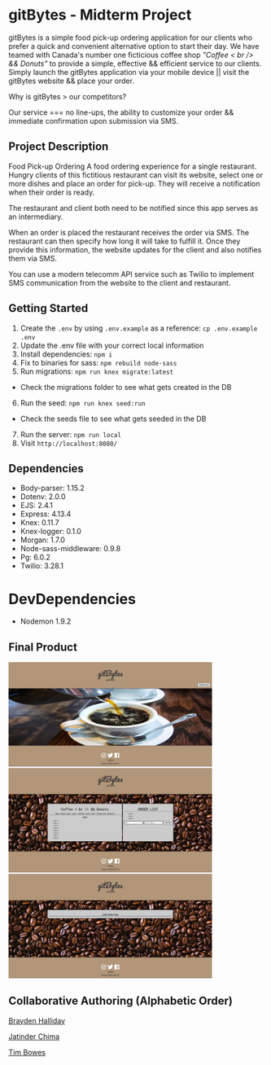 # gitBytes - Midterm Project

gitBytes is a simple food pick-up ordering application for our clients who prefer a quick and convenient alternative option to start their day. We have teamed with Canada's number one ficticious coffee shop <em>"Coffee < br /> && Donuts"</em> to provide a simple, effective && efficient service to our clients. Simply launch the gitBytes application via your mobile device || visit the gitBytes website && place your order. 

Why is gitBytes > our competitors?

Our service === no line-ups, the ability to customize your order && immediate confirmation upon submission via SMS.  

## Project Description 

Food Pick-up Ordering
A food ordering experience for a single restaurant. Hungry clients of this fictitious restaurant can visit its website, select one or more dishes and place an order for pick-up. They will receive a notification when their order is ready.

The restaurant and client both need to be notified since this app serves as an intermediary.

When an order is placed the restaurant receives the order via SMS. The restaurant can then specify how long it will take to fulfill it. Once they provide this information, the website updates for the client and also notifies them via SMS.

You can use a modern telecomm API service such as Twilio to implement SMS communication from the website to the client and restaurant.

## Getting Started

1. Create the `.env` by using `.env.example` as a reference: `cp .env.example .env`
2. Update the .env file with your correct local information
3. Install dependencies: `npm i`
4. Fix to binaries for sass: `npm rebuild node-sass`
5. Run migrations: `npm run knex migrate:latest`
* Check the migrations folder to see what gets created in the DB
6. Run the seed: `npm run knex seed:run`
* Check the seeds file to see what gets seeded in the DB
7. Run the server: `npm run local`
8. Visit `http://localhost:8080/`

## Dependencies

* Body-parser: 1.15.2
* Dotenv: 2.0.0
* EJS: 2.4.1
* Express: 4.13.4
* Knex: 0.11.7 
* Knex-logger: 0.1.0
* Morgan: 1.7.0
* Node-sass-middleware: 0.9.8
* Pg: 6.0.2
* Twilio: 3.28.1

# DevDependencies

* Nodemon 1.9.2

## Final Product

<img src="https://github.com/BraydenHalliday/midterm/blob/scaffolding-server/public/images/home.jpg" width =400>
<img src="https://github.com/BraydenHalliday/midterm/blob/scaffolding-server/public/images/order.jpg" width =400>
<img src="https://github.com/BraydenHalliday/midterm/blob/scaffolding-server/public/images/confirm.jpg" width =400>

## Collaborative Authoring (Alphabetic Order)

[Brayden Halliday](https://github.com/BraydenHalliday)

[Jatinder Chima](https://github.com/jatinderchima)

[Tim Bowes](https://github.com/TimberTrader)
